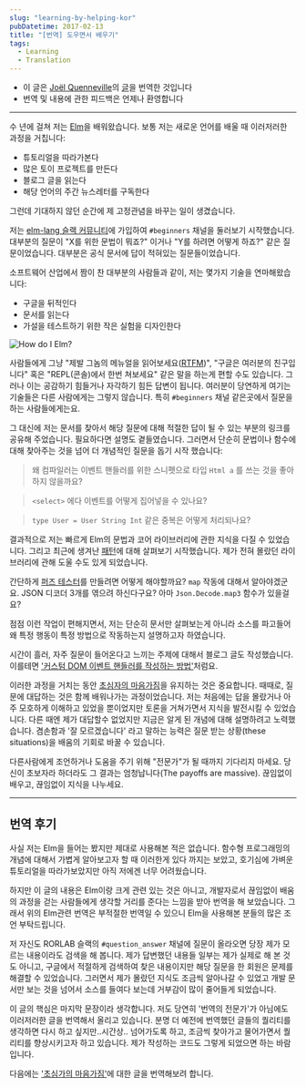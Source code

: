 ```yaml
---
slug: "learning-by-helping-kor"
pubDatetime: 2017-02-13
title: "[번역] 도우면서 배우기"
tags:
  - Learning
  - Translation
---
```


- 이 글은 [Joël Quenneville](https://twitter.com/joelquen)의 [글](https://robots.thoughtbot.com/learning-by-helping)을 번역한 것입니다
- 번역 및 내용에 관한 피드백은 언제나 환영합니다

---

수 년에 걸쳐 저는 [Elm](http://elm-lang.org)을 배워왔습니다. 보통 저는 새로운 언어를 배울 때 이러저러한 과정을 거칩니다:

- 튜토리얼을 따라가본다
- 많은 토이 프로젝트를 만든다
- 블로그 글을 읽는다
- 해당 언어의 주간 뉴스레터를 구독한다

그런데 기대하지 않던 순간에 제 고정관념을 바꾸는 일이 생겼습니다.

저는 [elm-lang 슬랙 커뮤니티](https://elmlang.herokuapp.com)에 가입하여 `#beginners` 채널을 둘러보기 시작했습니다. 대부분의 질문이 "X를 위한 문법이 뭐죠?" 이거나 "Y를 하려면 어떻게 하죠?" 같은 질문이었습니다. 대부분은 공식 문서에 답이 적혀있는 질문들이었습니다.

소프트웨어 산업에서 짬이 찬 대부분의 사람들과 같이, 저는 몇가지 기술을 연마해왔습니다:

- 구글을 뒤적인다
- 문서를 읽는다
- 가설을 테스트하기 위한 작은 실험을 디자인한다

![How do I Elm?](@assets/images/2017-02-13-sc1.png)

사람들에게 그냥 "제발 그놈의 메뉴얼을 읽어보세요([RTFM](https://ko.wikipedia.org/wiki/RTFM))", "구글은 여러분의 친구입니다" 혹은 "REPL(콘솔)에서 한번 쳐보세요" 같은 말을 하는게 편할 수도 있습니다. 그러나 이는 공감하기 힘들거나 자각하기 힘든 답변이 됩니다. 여러분이 당연하게 여기는 기술들은 다른 사람에게는 그렇지 않습니다. 특히 `#beginners` 채널 같은곳에서 질문을 하는 사람들에게는요.

그 대신에 저는 문서를 찾아서 해당 질문에 대해 적절한 답이 될 수 있는 부분의 링크를 공유해 주었습니다. 필요하다면 설명도 곁들였습니다. 그러면서 단순히 문법이나 함수에 대해 찾아주는 것을 넘어 더 개념적인 질문을 돕기 시작 했습니다:

> 왜 컴파일러는 이벤트 핸들러를 위한 스니펫으로 타입 `Html a` 를 쓰는 것을 좋아하지 않을까요?

> `<select>` 에다 이벤트를 어떻게 집어넣을 수 있나요?

> `type User = User String Int` 같은 중복은 어떻게 처리되나요?

결과적으로 저는 빠르게 Elm의 문법과 코어 라이브러리에 관한 지식을 다질 수 있었습니다. 그리고 최근에 생겨난 [패턴](https://robots.thoughtbot.com/elms-universal-pattern)에 대해 살펴보기 시작했습니다. 제가 전혀 몰랐던 라이브러리에 관해 도울 수도 있게 되었습니다.

간단하게 [퍼즈 테스터](https://ko.wikipedia.org/wiki/퍼징)를 만들려면 어떻게 해야할까요? `map` 작동에 대해서 알아야겠군요. JSON 디코더 3개를 엮으려 하신다구요? 아마 `Json.Decode.map3` 함수가 있을걸요?

점점 이런 작업이 편해지면서, 저는 단순히 문서만 살펴보는게 아니라 소스를 파고들어 왜 특정 행동이 특정 방법으로 작동하는지 설명하고자 하였습니다.

시간이 흘러, 자주 질문이 들어온다고 느끼는 주제에 대해서 블로그 글도 작성했습니다. 이를테면 ['커스텀 DOM 이벤트 핸들러를 작성하는 방법'](https://robots.thoughtbot.com/building-custom-dom-event-handlers-in-elm)처럼요.

이러한 과정을 거치는 동안 [초심자의 마음가짐](https://robots.thoughtbot.com/beginners-mind)을 유지하는 것은 중요합니다. 때때로, 질문에 대답하는 것은 함께 배워나가는 과정이었습니다. 저는 처음에는 답을 몰랐거나 아주 모호하게 이해하고 있었을 뿐이었지만 토론을 거쳐가면서 지식을 발전시킬 수 있었습니다. 다른 때엔 제가 대답할수 없었지만 지금은 알게 된 개념에 대해 설명하려고 노력했습니다. 겸손함과 '잘 모르겠습니다' 라고 말하는 능력은 질문 받는 상황(these situations)을 배움의 기회로 바꿀 수 있습니다.

다른사람에게 조언하거나 도움을 주기 위해 "전문가"가 될 때까지 기다리지 마세요. 당신이 초보자라 하더라도 그 결과는 엄청납니다(The payoffs are massive). 끊임없이 배우고, 끊임없이 지식을 나누세요.

---

## 번역 후기

사실 저는 Elm을 들어는 봤지만 제대로 사용해본 적은 없습니다. 함수형 프로그래밍의 개념에 대해서 가볍게 알아보고자 할 때 이러한게 있다 까지는 보았고, 호기심에 가벼운 튜토리얼을 따라가보았지만 아직 저에겐 너무 어려웠습니다.

하지만 이 글의 내용은 Elm이랑 크게 관련 있는 것은 아니고, 개발자로서 끊임없이 배움의 과정을 걷는 사람들에게 생각할 거리를 준다는 느낌을 받아 번역을 해 보았습니다. 그래서 위의 Elm관련 번역은 부적절한 번역일 수 있으니 Elm을 사용해본 분들의 많은 조언 부탁드립니다.

저 자신도 RORLAB 슬랙의 `#question_answer` 채널에 질문이 올라오면 당장 제가 모르는 내용이라도 검색을 해 봅니다. 제가 답변했던 내용들 일부는 제가 실제로 해 본 것도 아니고, 구글에서 적절하게 검색하여 찾은 내용이지만 해당 질문을 한 회원은 문제를 해결할 수 있었습니다. 그러면서 제가 몰랐던 지식도 조금씩 알아나갈 수 있었고 개발 문서만 보는 것을 넘어서 소스를 들여다 보는데 거부감이 많이 줄어들게 되었습니다.

이 글의 핵심은 마지막 문장이라 생각합니다. 저도 당연히 '번역의 전문가'가 아님에도 이러저러한 글을 번역해서 올리고 있습니다. 분명 더 예전에 번역했던 글들의 퀄리티를 생각하면 다시 하고 싶지만..시간상.. 넘어가도록 하고, 조금씩 찾아가고 물어가면서 퀄리티를 향상시키고자 하고 있습니다. 제가 작성하는 코드도 그렇게 되었으면 하는 바람입니다.

다음에는 ['초심가의 마음가짐'](https://robots.thoughtbot.com/beginners-mind)에 대한 글을 번역해보려 합니다.
